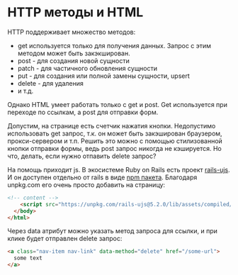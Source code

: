 # HTTP методы и HTML

HTTP поддерживает множество методов:
+ get используется только для получения данных.
  Запрос с этим методом может быть закэкширован.
+ post - для создания новой сущности
+ patch - для частичного обновления сущности
+ put - для создания или полной замены сущности, upsert
+ delete - для удаления
+ и т.д.

Однако HTML умеет работать только с get и post.
Get используется при переходе по ссылкам, а post для отправки форм.

Допустим, на странице есть счетчик нажатия кнопки.
Недопустимо использовать get запрос, т.к. он может быть закэширован
браузером, прокси-сервером и т.п. Решить это можно с помощью стилизованной
кнопки отправки формы, ведь post запрос никогда не кэшируется.
Но что, делать, если нужно отпавить delete запрос?

На помощь приходит js. В экосистеме Ruby on Rails есть проект
[rails-ujs](https://github.com/rails/rails/blob/master/actionview/app/assets/javascripts/README.md).
И он доступен отдельно от rails в виде [npm пакета](https://www.npmjs.com/package/rails-ujs).
Благодаря unpkg.com его очень просто добавить на страницу:

```html
<!-- content -->
    <script src="https://unpkg.com/rails-ujs@5.2.0/lib/assets/compiled/rails-ujs.js"></script>
  </body>
</html>
```

Через data атрибут можно указать метод запроса для ссылки, и при клике будет отправлен
delete запрос:

```html
<a class="nav-item nav-link" data-method="delete" href="/some-url">
  some text
</a>
```
